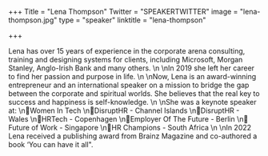 +++
Title = "Lena Thompson"
Twitter = "SPEAKERTWITTER"
image = "lena-thompson.jpg"
type = "speaker"
linktitle = "lena-thompson"

+++

Lena has over 15 years of experience in the corporate arena consulting, training and designing systems for clients, including Microsoft, Morgan Stanley, Anglo-Irish Bank and many others.\n\nIn 2019 she left her career to find her passion and purpose in life. \n\nNow, Lena is an award-winning entrepreneur and an international speaker on a mission to bridge the gap between the corporate and spiritual worlds. She believes that the real key to success and happiness is self-knowledge.\n\nShe was a keynote speaker at:\n📍Women In Tech\n📍DisruptHR - Channel Islands\n📍DisruptHR - Wales\n📍HRTech - Copenhagen\n📍Employer Of The Future - Berlin\n📍Future of Work - Singapore\n📍HR Champions - South Africa\n\nIn 2022 Lena received a publishing award from Brainz Magazine and co-authored a book ‘You can have it all".
